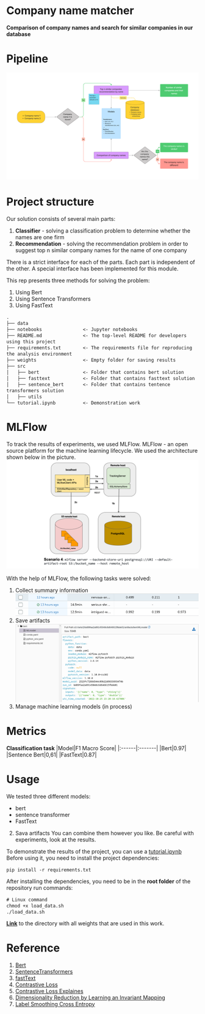 # Company name matcher
**Comparison of company names and search for similar companies in our database**

# Pipeline 
![Pipeline](./data/pipeine.png)

# Project structure

Our solution consists of several main parts:
1. **Сlassifier** - solving a classification problem to determine whether the names are one firm
2. **Recommendation** - solving the recommendation problem in order to suggest top n similar company names for the name of one company

There is a strict interface for each of the parts. Each part is independent of the other. A special interface has been implemented for this module.

This rep presents three methods for solving the problem:
1. Using Bert
2. Using Sentence Transformers 
3. Using FastText

```
.
├── data
├── notebooks               <- Jupyter notebooks
├── README.md               <- The top-level README for developers using this project
├── requirements.txt        <- The requirements file for reproducing the analysis environment
├── weights                 <- Empty folder for saving results
├── src
│   ├── bert                <- Folder that contains bert solution
│   ├── fasttext            <- Folder that contains fasttext solution
│   ├── sentence_bert       <- Folder that contains tentence transformers solution
│   ├── utils
└── tutorial.ipynb          <- Demonstration work
```

# MLFlow 
To track the results of experiments, we used MLFlow. MLFlow - an open source platform for the machine learning lifecycle. We used the architecture shown below in the picture. 
![Pipeline](./data/mlflow-arc.png)


With the help of MLFlow, the following tasks were solved:
1. Collect summary information
![summary information](./data/collecting_data.png)
2. Save artifacts
 ![summary information](data/artifacts.png)
3. Manage machine learning models (in process)

# Metrics
**Classification task**
|Model|F1 Macro Score|
|:------|:-------|
|Bert|0.97|
|Sentence Bert|0,61|
|FastText|0.87|
# Usage
We tested three different models:
- bert
- sentence transformer
- FastText
2. Sava artifacts
You can combine them however you like. Be careful with experiments, look at the results.

To demonstrate the results of the project, you can use a [tutorial.ipynb](./tutorial.ipynb) Before using it, you need to install the project dependencies:
```
pip install -r requirements.txt 
```

After installing the dependencies, you need to be in the **root folder** of the repository run commands:
```
# Linux command
chmod +x load_data.sh
./load_data.sh
```

[**Link**](https://drive.google.com/drive/folders/175r-xavYr0N_iv7QhI7fAFiYw1e-qqAh?usp=sharing) to the directory with all weights that are used in this work.
# Reference 
1. [Bert](https://huggingface.co/docs/transformers/model_doc/bert)
2. [SentenceTransformers](https://www.sbert.net/)
3. [fastText](https://github.com/facebookresearch/fastText)
4. [Contrastive Loss](https://www.sbert.net/docs/package_reference/losses.html)
5. [Contrastive Loss Explaines](https://towardsdatascience.com/contrastive-loss-explaned-159f2d4a87ec)
6. [Dimensionality Reduction by Learning an Invariant Mapping](http://yann.lecun.com/exdb/publis/pdf/hadsell-chopra-lecun-06.pdf)
7. [Label Smoothing Cross Entropy](https://towardsdatascience.com/what-is-label-smoothing-108debd7ef06)
